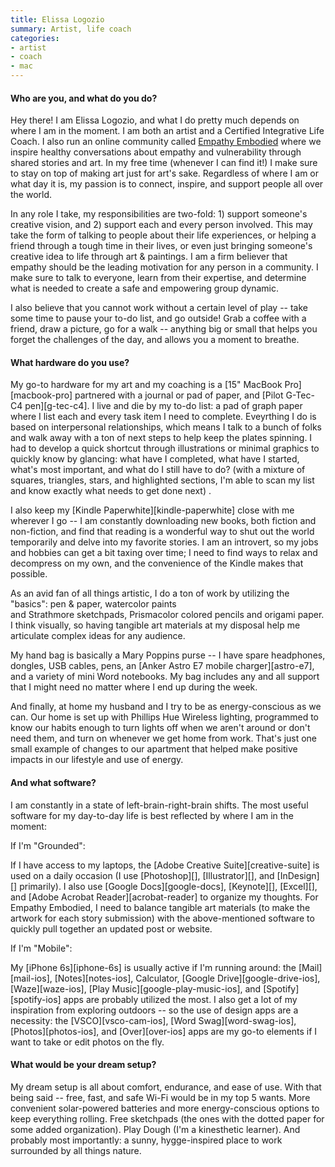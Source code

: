 ```yaml
---
title: Elissa Logozio
summary: Artist, life coach
categories:
- artist
- coach
- mac
---
```


#### Who are you, and what do you do?

Hey there! I am Elissa Logozio, and what I do pretty much depends on where I am in the moment. I am both an artist and a Certified Integrative Life Coach. I also run an online community called [Empathy Embodied](http://empathyembodied.com/ "Elissa's community empathy site.") where we inspire healthy conversations about empathy and vulnerability through shared stories and art. In my free time (whenever I can find it!) I make sure to stay on top of making art just for art's sake. Regardless of where I am or what day it is, my passion is to connect, inspire, and support people all over the world. 

In any role I take, my responsibilities are two-fold: 1) support someone's creative vision, and 2) support each and every person involved. This may take the form of talking to people about their life experiences, or helping a friend through a tough time in their lives, or even just bringing someone's creative idea to life through art & paintings. I am a firm believer that empathy should be the leading motivation for any person in a community. I make sure to talk to everyone, learn from their expertise, and determine what is needed to create a safe and empowering group dynamic.

I also believe that you cannot work without a certain level of play -- take some time to pause your to-do list, and go outside! Grab a coffee with a friend, draw a picture, go for a walk -- anything big or small that helps you forget the challenges of the day, and allows you a moment to breathe.

#### What hardware do you use?

My go-to hardware for my art and my coaching is a [15" MacBook Pro][macbook-pro] partnered with a journal or pad of paper, and [Pilot G-Tec-C4 pen][g-tec-c4]. I live and die by my to-do list: a pad of graph paper where I list each and every task item I need to complete. Eveyrthing I do is based on interpersonal relationships, which means I talk to a bunch of folks and walk away with a ton of next steps to help keep the plates spinning. I had to develop a quick shortcut through illustrations or minimal graphics to quickly know by glancing: what have I completed, what have I started, what's most important, and what do I still have to do? (with a mixture of squares, triangles, stars, and highlighted sections, I'm able to scan my list and know exactly what needs to get done next) .

I also keep my [Kindle Paperwhite][kindle-paperwhite] close with me wherever I go -- I am constantly downloading new books, both fiction and non-fiction, and find that reading is a wonderful way to shut out the world temporarily and delve into my favorite stories. I am an introvert, so my jobs and hobbies can get a bit taxing over time; I need to find ways to relax and decompress on my own, and the convenience of the Kindle makes that possible. 

As an avid fan of all things artistic, I do a ton of work by utilizing the "basics": pen & paper, watercolor paints and Strathmore sketchpads, Prismacolor colored pencils and origami paper. I think visually, so having tangible art materials at my disposal help me articulate complex ideas for any audience. 

My hand bag is basically a Mary Poppins purse -- I have spare headphones, dongles, USB cables, pens, an [Anker Astro E7 mobile charger][astro-e7], and a variety of mini Word notebooks. My bag includes any and all support that I might need no matter where I end up during the week.

And finally, at home my husband and I try to be as energy-conscious as we can. Our home is set up with Phillips Hue Wireless lighting, programmed to know our habits enough to turn lights off when we aren't around or don't need them, and turn on whenever we get home from work. That's just one small example of changes to our apartment that helped make positive impacts in our lifestyle and use of energy.

#### And what software?

I am constantly in a state of left-brain-right-brain shifts. The most useful software for my day-to-day life is best reflected by where I am in the moment: 

If I'm "Grounded":

If I have access to my laptops, the [Adobe Creative Suite][creative-suite] is used on a daily occasion (I use [Photoshop][], [Illustrator][], and [InDesign][] primarily). I also use [Google Docs][google-docs], [Keynote][], [Excel][], and [Adobe Acrobat Reader][acrobat-reader] to organize my thoughts. For Empathy Embodied, I need to balance tangible art materials (to make the artwork for each story submission) with the above-mentioned software to quickly pull together an updated post or website. 

If I'm "Mobile":

My [iPhone 6s][iphone-6s] is usually active if I'm running around: the [Mail][mail-ios], [Notes][notes-ios], Calculator, [Google Drive][google-drive-ios], [Waze][waze-ios], [Play Music][google-play-music-ios], and [Spotify][spotify-ios] apps are probably utilized the most. I also get a lot of my inspiration from exploring outdoors -- so the use of design apps are a necessity: the [VSCO][vsco-cam-ios], [Word Swag][word-swag-ios], [Photos][photos-ios], and [Over][over-ios] apps are my go-to elements if I want to take or edit photos on the fly.

#### What would be your dream setup?

My dream setup is all about comfort, endurance, and ease of use. With that being said -- free, fast, and safe Wi-Fi would be in my top 5 wants. More convenient solar-powered batteries and more energy-conscious options to keep everything rolling. Free sketchpads (the ones with the dotted paper for some added organization). Play Dough (I'm a kinesthetic learner). And probably most importantly: a sunny, hygge-inspired place to work surrounded by all things nature.
